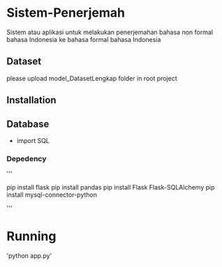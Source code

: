 # Sistem-Penerjemah
Sistem atau aplikasi untuk melakukan penerjemahan bahasa non formal bahasa Indonesia ke bahasa formal bahasa Indonesia

## Dataset
please upload model_DatasetLengkap folder in root project

## Installation
## Database
- import SQL
### Depedency
'''

pip install flask
pip install pandas
pip install Flask Flask-SQLAlchemy
pip install mysql-connector-python

'''

# Running 
'python app.py'


